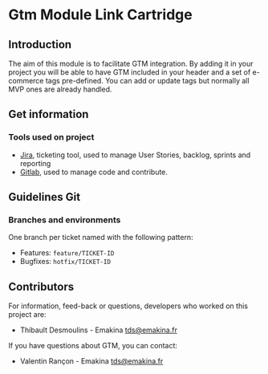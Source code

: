 Gtm Module Link Cartridge
======

## Introduction

The aim of this module is to facilitate GTM integration. By adding it in your project you will be able to 
have GTM included in your header and a set of e-commerce tags pre-defined. You can add or update tags but 
normally all MVP ones are already handled.


## Get information

### Tools used on project

* [Jira](https://bugtracking.emakina.net/browse/FRPERF-59), ticketing tool, used to manage User Stories, backlog, sprints and reporting
* [Gitlab](https://gitlab.emakina.net/emakinafr/packages/javascript/salesforce-commerce-cloud/gtm-module), used to manage code and contribute.


## Guidelines Git

### Branches and environments

One branch per ticket named with the following pattern:

* Features: `feature/TICKET-ID`
* Bugfixes: `hotfix/TICKET-ID`


## Contributors

For information, feed-back or questions, developers who worked on this project are:

* Thibault Desmoulins - Emakina [<tds@emakina.fr>](mailto:tds@emakina.fr)

If you have questions about GTM, you can contact:

* Valentin Rançon - Emakina [<tds@emakina.fr>](mailto:vra@emakina.fr)
